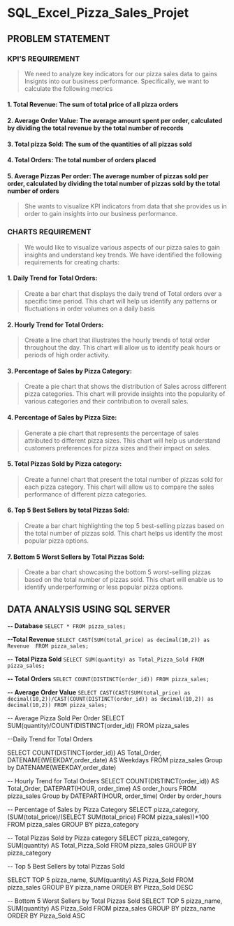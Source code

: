 # SQL_Excel_Pizza_Sales_Projet

## PROBLEM STATEMENT
### KPI’S REQUIREMENT
> We need to analyze key indicators for our pizza sales data to gains Insignts into our business performance. Specifically, we want to calculate the following metrics

#### 1. Total Revenue: The sum of total price of all pizza orders
#### 2.	Average Order Value: The average amount spent per order, calculated by dividing the total revenue by the total number of records
#### 3.	Total pizza Sold: The sum of the quantities of all pizzas sold
#### 4.	Total Orders: The total number of orders placed
#### 5.	Average Pizzas Per order: The average number of pizzas sold per order, calculated by dividing the total number of pizzas sold by the total number of orders
> She wants to visualize KPI indicators from data that she provides us in order to gain insights into our business performance.
### CHARTS REQUIREMENT
> We would like to visualize various aspects of our pizza sales to gain insights and understand key trends. We have identified the following requirements for creating charts:
#### 1.	Daily Trend for Total Orders:
> Create a bar chart that displays the daily trend of Total orders over a specific time period. This chart will help us identify any patterns or fluctuations in order volumes on a daily basis
#### 2.	Hourly Trend for Total Orders:
> Create a line chart that illustrates the hourly trends of total order throughout the day. This chart will allow us to identify peak hours or periods of high order activity.
#### 3.	Percentage of Sales by Pizza Category:
> Create a pie chart that shows the distribution of Sales across different pizza categories. This chart will provide insights into the popularity of various categories and their contribution to overall sales.
#### 4.	Percentage of Sales by Pizza Size:
> Generate a pie chart that represents the percentage of sales attributed to different pizza sizes. This chart will help us understand customers preferences for pizza sizes and their impact on sales.
#### 5.	Total Pizzas Sold by Pizza category:
> Create a funnel chart that present the total number of pizzas sold for each pizza category. This chart will allow us to compare the sales performance of different pizza categories.
#### 6.	Top 5 Best Sellers by total Pizzas Sold:
> Create a bar chart highlighting the top 5 best-selling pizzas based on the total number of pizzas sold. This chart helps us identify the most popular pizza options.
#### 7.	Bottom 5 Worst Sellers by Total Pizzas Sold:
> Create a bar chart showcasing the bottom 5 worst-selling pizzas based on the total number of pizzas sold. This chart will enable us to identify underperforming or less popular pizza options.

## DATA ANALYSIS USING SQL SERVER

**-- Database**
`SELECT * FROM pizza_sales;`

**--Total Revenue**
`SELECT CAST(SUM(total_price) as decimal(10,2)) as Revenue 
 FROM pizza_sales;`

**-- Total Pizza Sold** 
`SELECT SUM(quantity) as Total_Pizza_Sold FROM pizza_sales;`

**-- Total Orders**
`SELECT COUNT(DISTINCT(order_id)) FROM pizza_sales;`

**-- Average Order Value**
`SELECT CAST(CAST(SUM(total_price) as decimal(10,2))/CAST(COUNT(DISTINCT(order_id)) as decimal(10,2)) as decimal(10,2))
FROM pizza_sales;`

-- Average Pizza Sold Per Order
SELECT SUM(quantity)/COUNT(DISTINCT(order_id))
FROM pizza_sales

--Daily Trend for Total Orders

SELECT COUNT(DISTINCT(order_id)) AS Total_Order, DATENAME(WEEKDAY,order_date) AS Weekdays
FROM pizza_sales
Group by DATENAME(WEEKDAY,order_date)

-- Hourly Trend for Total Orders
SELECT COUNT(DISTINCT(order_id)) AS Total_Order, DATEPART(HOUR, order_time) AS order_hours
FROM pizza_sales
Group by DATEPART(HOUR, order_time) 
Order by order_hours

-- Percentage of Sales by Pizza Category
SELECT pizza_category, (SUM(total_price)/(SELECT SUM(total_price) FROM pizza_sales))*100
FROM pizza_sales 
GROUP BY pizza_category


-- Total Pizzas Sold by Pizza category
SELECT pizza_category, SUM(quantity) AS Total_Pizza_Sold
FROM pizza_sales
GROUP BY pizza_category


-- Top 5 Best Sellers by total Pizzas Sold

SELECT TOP 5 pizza_name, SUM(quantity) AS Pizza_Sold
FROM pizza_sales
GROUP BY pizza_name
ORDER BY Pizza_Sold DESC

-- Bottom 5 Worst Sellers by Total Pizzas Sold
SELECT TOP 5 pizza_name, SUM(quantity) AS Pizza_Sold
FROM pizza_sales
GROUP BY pizza_name
ORDER BY Pizza_Sold ASC

